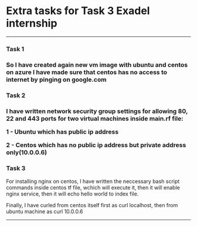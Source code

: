 <h1><b>Extra tasks for Task 3 Exadel internship</b></h1>

<hr>

<h3><b>Task 1</b><h3>

So I have created again new vm image with ubuntu and centos on azure
I have made sure that centos has no access to internet by pinging on google.com
<h3><b>Task 2</b><h3>

I have written network security group settings for allowing 80, 22 and 443 ports for two virtual machines inside main.rf file:

1 - Ubuntu which has public ip address

2 - Centos which has no public ip address but private address only(10.0.0.6)

<h3><b>Task 3</b></h3>

For installing nginx on centos, I have written the neccessary bash script commands inside centos tf file, wchich will execute it, then it will enable nginx service, then it will echo hello world to index file.

Finally, I have curled from centos itself first as curl localhost, then from ubuntu machine as curl 10.0.0.6

<hr>

